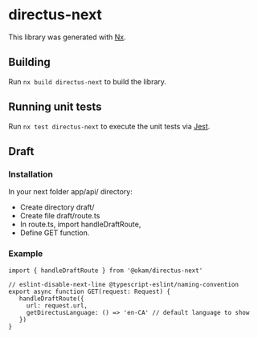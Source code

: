 # directus-next

This library was generated with [Nx](https://nx.dev).

## Building

Run `nx build directus-next` to build the library.

## Running unit tests

Run `nx test directus-next` to execute the unit tests via [Jest](https://jestjs.io).

## Draft

### Installation
In your next folder app/api/ directory:
* Create directory draft/
* Create file draft/route.ts
* In route.ts, import handleDraftRoute,
* Define GET function.

### Example
```
import { handleDraftRoute } from '@okam/directus-next'

// eslint-disable-next-line @typescript-eslint/naming-convention
export async function GET(request: Request) {
   handleDraftRoute({
     url: request.url,
     getDirectusLanguage: () => 'en-CA' // default language to show
   })
}
```